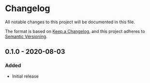# Changelog

All notable changes to this project will be documented in this file.

The format is based on [Keep a Changelog](https://keepachangelog.com/en/1.0.0/), and this project adheres to [Semantic Versioning](https://semver.org/spec/v2.0.0.html).

## 0.1.0 - 2020-08-03

### Added

- Initial release

[0.1.0]: https://github.com/TheLastZombie/spm/releases/tag/0.1.0
